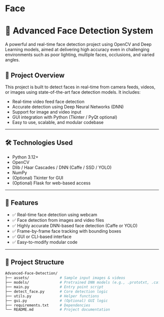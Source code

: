 # Face
# 🧠 Advanced Face Detection System

A powerful and real-time face detection project using OpenCV and Deep Learning models, aimed at delivering high accuracy even in challenging environments such as poor lighting, multiple faces, occlusions, and varied angles.

## 🚀 Project Overview

This project is built to detect faces in real-time from camera feeds, videos, or images using state-of-the-art face detection models. It includes:

- Real-time video feed face detection
- Accurate detection using Deep Neural Networks (DNN)
- Support for image and video input
- GUI integration with Python (Tkinter / PyQt optional)
- Easy to use, scalable, and modular codebase

---

## 🛠️ Technologies Used

- Python 3.12+
- OpenCV
- Dlib / Haar Cascades / DNN (Caffe / SSD / YOLO)
- NumPy
- (Optional) Tkinter for GUI
- (Optional) Flask for web-based access

---

## 🔧 Features

- ✅ Real-time face detection using webcam
- ✅ Face detection from images and video files
- ✅ Highly accurate DNN-based face detection (Caffe or YOLO)
- ✅ Frame-by-frame face tracking with bounding boxes
- ✅ GUI or CLI-based interface
- ✅ Easy-to-modify modular code

---

## 📁 Project Structure

```bash
Advanced-Face-Detection/
├── assets/              # Sample input images & videos
├── models/              # Pretrained DNN models (e.g., .prototxt, .caffemodel)
├── main.py              # Entry point script
├── detect_face.py       # Core detection logic
├── utils.py             # Helper functions
├── gui.py               # (Optional) GUI logic
├── requirements.txt     # Dependencies
└── README.md            # Project documentation
    
